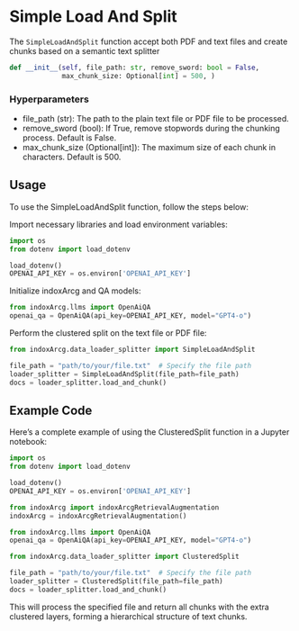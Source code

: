 # Simple Load And Split

The `SimpleLoadAndSplit` function accept both PDF and text files and create chunks based on a semantic text splitter

```python
def __init__(self, file_path: str, remove_sword: bool = False,
             max_chunk_size: Optional[int] = 500, )
```

### Hyperparameters

- file_path (str): The path to the plain text file or PDF file to be processed.
- remove_sword (bool): If True, remove stopwords during the chunking process. Default is False.
- max_chunk_size (Optional[int]): The maximum size of each chunk in characters. Default is 500.

## Usage

To use the SimpleLoadAndSplit function, follow the steps below:

Import necessary libraries and load environment variables:

```python
import os
from dotenv import load_dotenv

load_dotenv()
OPENAI_API_KEY = os.environ['OPENAI_API_KEY']
```

Initialize indoxArcg and QA models:

```python
from indoxArcg.llms import OpenAiQA
openai_qa = OpenAiQA(api_key=OPENAI_API_KEY, model="GPT4-o")
```

Perform the clustered split on the text file or PDF file:

```python
from indoxArcg.data_loader_splitter import SimpleLoadAndSplit

file_path = "path/to/your/file.txt"  # Specify the file path
loader_splitter = SimpleLoadAndSplit(file_path=file_path)
docs = loader_splitter.load_and_chunk()
```

## Example Code

Here’s a complete example of using the ClusteredSplit function in a
Jupyter notebook:

```python
import os
from dotenv import load_dotenv

load_dotenv()
OPENAI_API_KEY = os.environ['OPENAI_API_KEY']

from indoxArcg import indoxArcgRetrievalAugmentation
indoxArcg = indoxArcgRetrievalAugmentation()

from indoxArcg.llms import OpenAiQA
openai_qa = OpenAiQA(api_key=OPENAI_API_KEY, model="GPT4-o")

from indoxArcg.data_loader_splitter import ClusteredSplit

file_path = "path/to/your/file.txt"  # Specify the file path
loader_splitter = ClusteredSplit(file_path=file_path)
docs = loader_splitter.load_and_chunk()
```

This will process the specified file and return all chunks with the
extra clustered layers, forming a hierarchical structure of text chunks.
